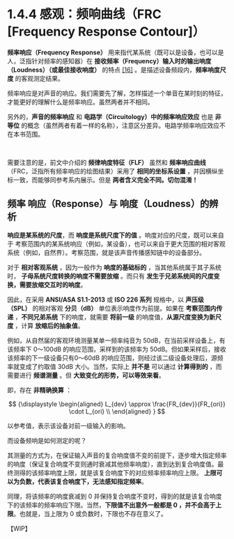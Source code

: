 
# 1.4.4 感观：频响曲线（FRC [Frequency Response Contour]）

**频率响应（Frequency Response）** 用来指代某系统（既可以是设备，也可以是人，泛指针对频率的感知器）在 **接收频率（Frequency）输入时的输出响度（Loudness）（或最佳接收响度）** 的特点 [\[16\]][ref] 。是描述设备频段内，**频率响度尺度** 的客观测定结果。

频率响应是对声音的响应。我们需要先了解，怎样描述一个单音在某时刻的特征，才能更好的理解什么是频率响应。虽然两者并不相同。

另外的，**声音的频率响应** 和 **电路学（Circuitology）中的频率响应效应**  也是 **非等位** 的概念（虽然两者有着一样的名称），注意区分差异。电路学频率响应效应不在本书范围。

<br>

需要注意的是，前文中介绍的 **频律响度特征（FLF）** 虽然和 **频率响应曲线**（FRC，泛指所有频率响应的绘图结果）采用了 **相同的坐标系设置** ，并因横纵坐标一致，而能够同参考系内展示。但是 **两者含义完全不同。切勿混淆！**

## **频率 响应（Response）与 响度（Loudness）的辨析**

**响应是某系统的尺度**，而 **响度是系统尺度下的值** 。响度对应的尺度，既可以来自于 考察范围内的某系统响应（例如，某设备），也可以来自于更大范围的相对客观系统（例如，自然界）。考察范围，就是该声音传播感知链中的设备部分。

对于 **相对客观系统** ，因为一般作为 **响度的基础标的** ，当其他系统属于其子系统时， **子母系统尺度转换的响度不需要放缩** 。而只有 **发生于兄弟系统间的尺度变换，需要放缩交互时的响度**。

因此，在采用 **ANSI/ASA S1.1-2013** 或 **ISO 226 系列** 规格中，以 **声压级（SPL）** 的相对客观 **分贝（dB）** 单位表示响度作为前提。如果在 **考察范围内传递** ，**不同兄弟系统** 下的响度，就需要 **将前一级** 的响度值，**从源尺度变换为新尺度** ，计算 **放缩后的抽象值**。

例如，从自然届的客观环境测量某单一频率纯音为 50dB，在当前采样设备上，有该频率下 0～100dB 的响应范围，采样到的该频率为 50dB。但如果采样后，接收该频率的下一级设备只有0～60dB 的响应范围，则经过该二级设备处理后，源频率就变成了约取值 30dB 大小。当然，实际上 **并不是** 可以通过 **计算得到的** ，而需要进行 **频谱测量** 。但 **大致变化的形势，可以等效来看**。

即，存在 **非精确换算** ：

$$
{\displaystyle 
 \begin{aligned}
   L_{dev} \approx \frac{FR_{dev}}{FR_{ori}} \cdot L_{ori} \\
 \end{aligned}
}
$$

以参考值，表示该设备对前一级输入的影响。

而设备频响是如何测定的呢？

其测量的方式为，在保证输入声音的复合响度值不变的前提下，逐步增大指定频率的响度（保证复合响度不变则通时衰减其他频率响度），直到达到复合响度值。最终测得的该频率响度上限，就是该复合响度下的对应频率频率响应上限。 **上限可以为负数，代表该复合响度下，无法感知指定频率**。

同理，将该频率的响度衰减到 0 并保持复合响度不变时，得到的就是该复合响度下的该频率的频率响应下限。当然，**下限值不出意外一般都是 0 ，并不会高于上限**。也就是，当上限为 0 或负数时，下限也不存在意义了。

【WIP】

[ref]: References_1.md
